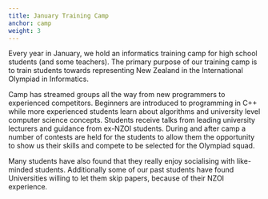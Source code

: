 ```yaml
---
title: January Training Camp
anchor: camp
weight: 3
---
```


Every year in January, we hold an informatics training camp for high school students (and some teachers).
The primary purpose of our training camp is to train students towards representing New Zealand in the International Olympiad in Informatics.

Camp has streamed groups all the way from new programmers to experienced competitors. Beginners are introduced to programming in C++ while more experienced students learn about algorithms and university level computer science concepts. Students receive talks from leading university lecturers and guidance from ex-NZOI students. During and after camp a number of contests are held for the students to allow them the opportunity to show us their skills and compete to be selected for the Olympiad squad.

Many students have also found that they really enjoy socialising with like-minded students. Additionally some of our past students have found Universities willing to let them skip papers, because of their NZOI experience.

